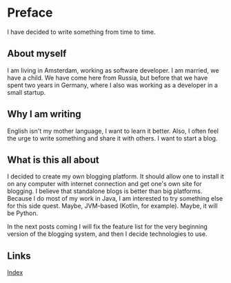 # Preface
I have decided to write something from time to time.

## About myself
I am living in Amsterdam, working as software developer.
I am married, we have a child.
We have come here from Russia, but before that we have spent two years in 
Germany, where I also was working as a developer in a small startup.

## Why I am writing
English isn't my mother language, I want to learn it better.
Also, I often feel the urge to write something and share it with others.
I want to start a blog.

## What is this all about
I decided to create my own blogging platform. It should allow one to
install it on any computer with internet connection and get one's own 
site for blogging.
I believe that standalone blogs is better than big platforms.
Because I do most of my work in Java, I am interested to try something else
for this side quest. Maybe, JVM-based (Kotlin, for example). Maybe, it will
be Python.

In the next posts coming I will fix the feature list for the very beginning version of the blogging system, and then I decide technologies to use.

## Links
[Index](http://constpetrov.github.io/index)
